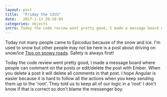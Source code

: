 ```yaml
---
layout: post
title:  "Friday the 13th"
date:   2017-1-13 20:18:04
categories: objects
intro: Today the code review went pretty good, I made a message board where people can comment on the posts or edit/delete the post. When you delete a post it will delete all comments in that post.
---
```


Today not many people came to Epicodus because of the snow and ice. I'm used to snow but other people may not be here is a post about driving on snow/ice [Tips on snowy roads](http://localhost:4000/objects/2017/01/12/chains.html). Safety is always first!

Today the code review went pretty good, I made a message board where people can comment on the posts or edit/delete the post with Ember. When you delete a post it will delete all comments in that post. I hope Angular is easier because it is hard to follow all the actions when you keep sending them up to the 'root'. They told us to keep all of our logic in a 'root' I don't know if that is correct so don't blame the messenger boy.
